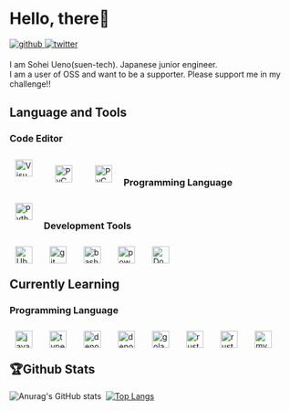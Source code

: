 # Hello, there🤗
<a href="https://github.com/suen-tech" target="_blank">
<img src=https://img.shields.io/badge/github-%2324292e.svg?&style=for-the-badge&logo=github&logoColor=white alt=github style="margin-bottom: 5px;" />
</a>
<a href="https://twitter.com/suen_tech" target="_blank">
<img src=https://img.shields.io/badge/twitter-%2300acee.svg?&style=for-the-badge&logo=twitter&logoColor=white alt=twitter style="margin-bottom: 5px;" />
</a>  

I am Sohei Ueno(suen-tech). Japanese junior engineer.<br>
I am a user of OSS and want to be a supporter. Please support me in my challenge!!

## Language and Tools

### **Code Editor**  

[<img align="left" alt="Visual Studio Code" width="30px" src="https://cdn.jsdelivr.net/gh/devicons/devicon/icons/vscode/vscode-original.svg" style="padding-right:10px; margin:10px" />](https://code.visualstudio.com/)
[<img align="left" alt="PyCharm" width="30px" src="https://cdn.simpleicons.org/pycharm" style="padding:10px; margin:10px" />](https://www.jetbrains.com/pycharm/#gh-light-mode-only)
[<img align="left" alt="PyCharm" width="30px" src="https://cdn.simpleicons.org/pycharm/white" style="padding:10px; margin:10px" />](https://www.jetbrains.com/pycharm/#gh-dark-mode-only)

<br />

### **Programming Language**  

[<img align="left" alt="Python" width="30px" src="https://s3.dualstack.us-east-2.amazonaws.com/pythondotorg-assets/media/files/python-logo-only.svg" style="padding-right:10px; margin:10px" />](https://python.org)


<br />


### **Development Tools**

[<img align="left" alt="Ubuntu" width="30px" src="https://cdn.simpleicons.org/Ubuntu" style="padding-right:10px; margin:10px" />](https://ubuntu.com)
[<img align="left" alt="git" width="30px" src="https://cdn.simpleicons.org/git" style="padding-right:10px; margin:10px" />](https://git-scm.com/)
[<img align="left" alt="bash" width="30px" src="https://cdn.simpleicons.org/gnubash" style="padding-right:10px; margin:10px" />](https://git-scm.com/)
[<img align="left" alt="powershell" width="30px" src="https://profilinator.rishav.dev/skills-assets/powershell.png" style="padding-right:10px; margin:10px" />](https://docs.microsoft.com/en-us/powershell/)
[<img align="left" alt="Docker" width="30px" src="https://cdn.simpleicons.org/docker" style="padding-right:10px; margin:10px" />](https://docker.com/)


<br />
<br />


## Currently Learning

### **Programming Language**

[<img align="left" alt="javascript" width="30px" src="https://profilinator.rishav.dev/skills-assets/javascript-original.svg" style="padding-right:10px; margin:10px" />](https://www.javascript.com/)
[<img align="left" alt="typescript" width="30px" src="https://profilinator.rishav.dev/skills-assets/typescript-original.svg" style="padding-right:10px; margin:10px" />](https://www.typescriptlang.org/)
[<img align="left" alt="deno" width="30px" src="https://cdn.simpleicons.org/deno/black" style="padding-right:10px; margin:10px" />](https://deno.land/#gh-light-mode-only)
[<img align="left" alt="deno" width="30px" src="https://cdn.simpleicons.org/deno/white" style="padding-right:10px; margin:10px" />](https://deno.land/#gh-dark-mode-only)
[<img align="left" alt="golang" width="30px" src="https://profilinator.rishav.dev/skills-assets/go-original.svg" style="padding-right:10px; margin:10px" />](https://go.dev/)
[<img align="left" alt="rust" width="30px" src="https://cdn.simpleicons.org/rust/black" style="padding-right:10px; margin:10px" />](https://deno.land/#gh-light-mode-only)
[<img align="left" alt="rust" width="30px" src="https://cdn.simpleicons.org/rust/white" style="padding-right:10px; margin:10px" />](https://deno.land/#gh-dark-mode-only)
[<img align="left" alt="mysql" width="30px" src="https://profilinator.rishav.dev/skills-assets/mysql-original-wordmark.svg" style="padding-right:10px; margin:10px" />](https://www.mysql.com/)


<br />
<br />


## 🏆Github Stats
![Anurag's GitHub stats](https://github-readme-stats.vercel.app/api?username=suen-tech&show_icons=true&theme=radical)&nbsp;
[![Top Langs](https://github-readme-stats.vercel.app/api/top-langs/?username=suen-tech)](https://github.com/anuraghazra/github-readme-stats)
